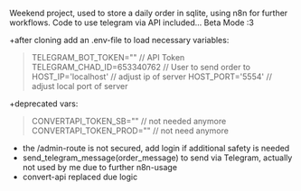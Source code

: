 Weekend project, used to store a daily order in sqlite, using n8n for further workflows. Code to use telegram via API included... Beta Mode :3

+after cloning add an .env-file to load necessary variables:

>TELEGRAM_BOT_TOKEN="" // API Token
>TELEGRAM_CHAD_ID=653340762 // User to send order to
>HOST_IP='localhost' // adjust ip of server
>HOST_PORT='5554' // adjust local port of server

+deprecated vars:

>CONVERTAPI_TOKEN_SB="" // not needed anymore
>CONVERTAPI_TOKEN_PROD="" // not need anymore

+ the /admin-route is not secured, add login if additional safety is needed
+ send_telegram_message(order_message) to send via Telegram, actually not used by me due to further n8n-usage
+ convert-api replaced due logic

